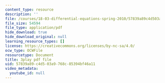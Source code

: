 ```yaml
---
content_type: resource
description: ''
file: /courses/18-03-differential-equations-spring-2010/57839a89c4d503a9768c85394bf46a11_yD0_EQLxHcw.pdf
file_size: 54594
file_type: application/pdf
hide_download: true
hide_download_original: null
learning_resource_types: []
license: https://creativecommons.org/licenses/by-nc-sa/4.0/
ocw_type: OCWFile
resourcetype: Document
title: 3play pdf file
uid: 57839a89-c4d5-03a9-768c-85394bf46a11
video_metadata:
  youtube_id: null
---
```

